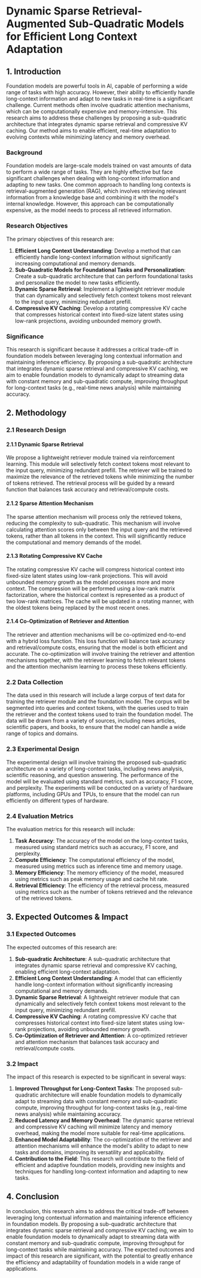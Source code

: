# Dynamic Sparse Retrieval-Augmented Sub-Quadratic Models for Efficient Long Context Adaptation

## 1. Introduction

Foundation models are powerful tools in AI, capable of performing a wide range of tasks with high accuracy. However, their ability to efficiently handle long-context information and adapt to new tasks in real-time is a significant challenge. Current methods often involve quadratic attention mechanisms, which can be computationally expensive and memory-intensive. This research aims to address these challenges by proposing a sub-quadratic architecture that integrates dynamic sparse retrieval and compressive KV caching. Our method aims to enable efficient, real-time adaptation to evolving contexts while minimizing latency and memory overhead.

### Background

Foundation models are large-scale models trained on vast amounts of data to perform a wide range of tasks. They are highly effective but face significant challenges when dealing with long-context information and adapting to new tasks. One common approach to handling long contexts is retrieval-augmented generation (RAG), which involves retrieving relevant information from a knowledge base and combining it with the model's internal knowledge. However, this approach can be computationally expensive, as the model needs to process all retrieved information.

### Research Objectives

The primary objectives of this research are:

1. **Efficient Long Context Understanding**: Develop a method that can efficiently handle long-context information without significantly increasing computational and memory demands.
2. **Sub-Quadratic Models for Foundational Tasks and Personalization**: Create a sub-quadratic architecture that can perform foundational tasks and personalize the model to new tasks efficiently.
3. **Dynamic Sparse Retrieval**: Implement a lightweight retriever module that can dynamically and selectively fetch context tokens most relevant to the input query, minimizing redundant prefill.
4. **Compressive KV Caching**: Develop a rotating compressive KV cache that compresses historical context into fixed-size latent states using low-rank projections, avoiding unbounded memory growth.

### Significance

This research is significant because it addresses a critical trade-off in foundation models between leveraging long contextual information and maintaining inference efficiency. By proposing a sub-quadratic architecture that integrates dynamic sparse retrieval and compressive KV caching, we aim to enable foundation models to dynamically adapt to streaming data with constant memory and sub-quadratic compute, improving throughput for long-context tasks (e.g., real-time news analysis) while maintaining accuracy.

## 2. Methodology

### 2.1 Research Design

#### 2.1.1 Dynamic Sparse Retrieval

We propose a lightweight retriever module trained via reinforcement learning. This module will selectively fetch context tokens most relevant to the input query, minimizing redundant prefill. The retriever will be trained to maximize the relevance of the retrieved tokens while minimizing the number of tokens retrieved. The retrieval process will be guided by a reward function that balances task accuracy and retrieval/compute costs.

#### 2.1.2 Sparse Attention Mechanism

The sparse attention mechanism will process only the retrieved tokens, reducing the complexity to sub-quadratic. This mechanism will involve calculating attention scores only between the input query and the retrieved tokens, rather than all tokens in the context. This will significantly reduce the computational and memory demands of the model.

#### 2.1.3 Rotating Compressive KV Cache

The rotating compressive KV cache will compress historical context into fixed-size latent states using low-rank projections. This will avoid unbounded memory growth as the model processes more and more context. The compression will be performed using a low-rank matrix factorization, where the historical context is represented as a product of two low-rank matrices. The cache will be updated in a rotating manner, with the oldest tokens being replaced by the most recent ones.

#### 2.1.4 Co-Optimization of Retriever and Attention

The retriever and attention mechanisms will be co-optimized end-to-end with a hybrid loss function. This loss function will balance task accuracy and retrieval/compute costs, ensuring that the model is both efficient and accurate. The co-optimization will involve training the retriever and attention mechanisms together, with the retriever learning to fetch relevant tokens and the attention mechanism learning to process these tokens efficiently.

### 2.2 Data Collection

The data used in this research will include a large corpus of text data for training the retriever module and the foundation model. The corpus will be segmented into queries and context tokens, with the queries used to train the retriever and the context tokens used to train the foundation model. The data will be drawn from a variety of sources, including news articles, scientific papers, and books, to ensure that the model can handle a wide range of topics and domains.

### 2.3 Experimental Design

The experimental design will involve training the proposed sub-quadratic architecture on a variety of long-context tasks, including news analysis, scientific reasoning, and question answering. The performance of the model will be evaluated using standard metrics, such as accuracy, F1 score, and perplexity. The experiments will be conducted on a variety of hardware platforms, including GPUs and TPUs, to ensure that the model can run efficiently on different types of hardware.

### 2.4 Evaluation Metrics

The evaluation metrics for this research will include:

1. **Task Accuracy**: The accuracy of the model on the long-context tasks, measured using standard metrics such as accuracy, F1 score, and perplexity.
2. **Compute Efficiency**: The computational efficiency of the model, measured using metrics such as inference time and memory usage.
3. **Memory Efficiency**: The memory efficiency of the model, measured using metrics such as peak memory usage and cache hit rate.
4. **Retrieval Efficiency**: The efficiency of the retrieval process, measured using metrics such as the number of tokens retrieved and the relevance of the retrieved tokens.

## 3. Expected Outcomes & Impact

### 3.1 Expected Outcomes

The expected outcomes of this research are:

1. **Sub-quadratic Architecture**: A sub-quadratic architecture that integrates dynamic sparse retrieval and compressive KV caching, enabling efficient long-context adaptation.
2. **Efficient Long Context Understanding**: A model that can efficiently handle long-context information without significantly increasing computational and memory demands.
3. **Dynamic Sparse Retrieval**: A lightweight retriever module that can dynamically and selectively fetch context tokens most relevant to the input query, minimizing redundant prefill.
4. **Compressive KV Caching**: A rotating compressive KV cache that compresses historical context into fixed-size latent states using low-rank projections, avoiding unbounded memory growth.
5. **Co-Optimization of Retriever and Attention**: A co-optimized retriever and attention mechanism that balances task accuracy and retrieval/compute costs.

### 3.2 Impact

The impact of this research is expected to be significant in several ways:

1. **Improved Throughput for Long-Context Tasks**: The proposed sub-quadratic architecture will enable foundation models to dynamically adapt to streaming data with constant memory and sub-quadratic compute, improving throughput for long-context tasks (e.g., real-time news analysis) while maintaining accuracy.
2. **Reduced Latency and Memory Overhead**: The dynamic sparse retrieval and compressive KV caching will minimize latency and memory overhead, making the model more suitable for real-time applications.
3. **Enhanced Model Adaptability**: The co-optimization of the retriever and attention mechanisms will enhance the model's ability to adapt to new tasks and domains, improving its versatility and applicability.
4. **Contribution to the Field**: This research will contribute to the field of efficient and adaptive foundation models, providing new insights and techniques for handling long-context information and adapting to new tasks.

## 4. Conclusion

In conclusion, this research aims to address the critical trade-off between leveraging long contextual information and maintaining inference efficiency in foundation models. By proposing a sub-quadratic architecture that integrates dynamic sparse retrieval and compressive KV caching, we aim to enable foundation models to dynamically adapt to streaming data with constant memory and sub-quadratic compute, improving throughput for long-context tasks while maintaining accuracy. The expected outcomes and impact of this research are significant, with the potential to greatly enhance the efficiency and adaptability of foundation models in a wide range of applications.